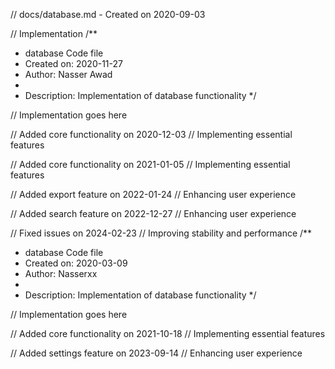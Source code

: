 // docs/database.md - Created on 2020-09-03

// Implementation
/**
 * database Code file
 * Created on: 2020-11-27
 * Author: Nasser Awad
 *
 * Description: Implementation of database functionality
 */
 
// Implementation goes here


// Added core functionality on 2020-12-03
// Implementing essential features

// Added core functionality on 2021-01-05
// Implementing essential features

// Added export feature on 2022-01-24
// Enhancing user experience

// Added search feature on 2022-12-27
// Enhancing user experience

// Fixed issues on 2024-02-23
// Improving stability and performance
/**
 * database Code file
 * Created on: 2020-03-09
 * Author: Nasserxx
 *
 * Description: Implementation of database functionality
 */
 
// Implementation goes here


// Added core functionality on 2021-10-18
// Implementing essential features

// Added settings feature on 2023-09-14
// Enhancing user experience
